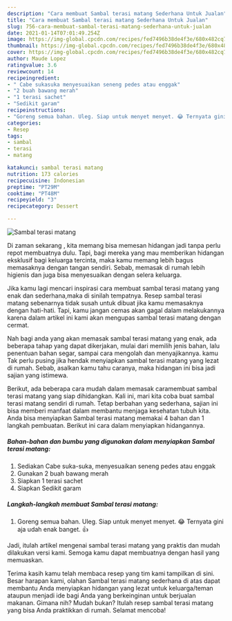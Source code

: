 ```yaml
---
description: "Cara membuat Sambal terasi matang Sederhana Untuk Jualan"
title: "Cara membuat Sambal terasi matang Sederhana Untuk Jualan"
slug: 756-cara-membuat-sambal-terasi-matang-sederhana-untuk-jualan
date: 2021-01-14T07:01:49.254Z
image: https://img-global.cpcdn.com/recipes/fed7496b38de4f3e/680x482cq70/sambal-terasi-matang-foto-resep-utama.jpg
thumbnail: https://img-global.cpcdn.com/recipes/fed7496b38de4f3e/680x482cq70/sambal-terasi-matang-foto-resep-utama.jpg
cover: https://img-global.cpcdn.com/recipes/fed7496b38de4f3e/680x482cq70/sambal-terasi-matang-foto-resep-utama.jpg
author: Maude Lopez
ratingvalue: 3.6
reviewcount: 14
recipeingredient:
- " Cabe sukasuka menyesuaikan seneng pedes atau enggak"
- "2 buah bawang merah"
- "1 terasi sachet"
- "Sedikit garam"
recipeinstructions:
- "Goreng semua bahan. Uleg. Siap untuk menyet menyet. 😂 Ternyata gini aja udah enak banget. 👍"
categories:
- Resep
tags:
- sambal
- terasi
- matang

katakunci: sambal terasi matang 
nutrition: 173 calories
recipecuisine: Indonesian
preptime: "PT29M"
cooktime: "PT48M"
recipeyield: "3"
recipecategory: Dessert

---
```



![Sambal terasi matang](https://img-global.cpcdn.com/recipes/fed7496b38de4f3e/680x482cq70/sambal-terasi-matang-foto-resep-utama.jpg)

Di zaman  sekarang , kita memang bisa memesan hidangan jadi tanpa perlu repot membuatnya dulu. Tapi, bagi mereka yang mau memberikan hidangan eksklusif bagi keluarga tercinta, maka kamu memang lebih bagus memasaknya dengan tangan sendiri. Sebab, memasak di rumah lebih higienis dan juga bisa menyesuaikan dengan selera keluarga.

Jika kamu lagi mencari inspirasi cara membuat sambal terasi matang yang enak dan sederhana,maka di sinilah tempatnya. Resep sambal terasi matang  sebenarnya tidak susah untuk dibuat jika kamu memasaknya dengan hati-hati. Tapi, kamu jangan cemas akan gagal dalam melakukannya 
karena dalam artikel ini kami akan mengupas sambal terasi matang dengan cermat.  



Nah bagi anda yang akan memasak sambal terasi matang yang enak, ada beberapa tahap yang dapat dikerjakan, mulai dari memilih jenis bahan, lalu penentuan bahan segar, sampai cara mengolah dan menyajikannya. kamu Tak perlu pusing jika hendak menyiapkan sambal terasi matang yang lezat di rumah. Sebab, asalkan kamu  tahu caranya, maka hidangan ini bisa jadi sajian yang istimewa.

Berikut, ada beberapa cara mudah dalam memasak caramembuat sambal terasi matang yang siap dihidangkan. Kali ini, mari kita coba buat sambal terasi matang sendiri di rumah. Tetap berbahan yang sederhana, sajian ini bisa memberi manfaat dalam membantu menjaga kesehatan tubuh kita. Anda bisa menyiapkan Sambal terasi matang memakai 4 bahan dan 1 langkah pembuatan. Berikut ini cara dalam menyiapkan hidangannya.

<!--inarticleads1-->

##### Bahan-bahan dan bumbu yang digunakan dalam menyiapkan Sambal terasi matang:

1. Sediakan  Cabe suka-suka, menyesuaikan seneng pedes atau enggak
1. Gunakan 2 buah bawang merah
1. Siapkan 1 terasi sachet
1. Siapkan Sedikit garam




<!--inarticleads2-->

##### Langkah-langkah membuat Sambal terasi matang:

1. Goreng semua bahan. Uleg. Siap untuk menyet menyet. 😂 Ternyata gini aja udah enak banget. 👍




Jadi, itulah artikel mengenai  sambal terasi matang  yang praktis dan mudah dilakukan versi kami. Semoga kamu dapat membuatnya dengan hasil yang memuaskan. 

Terima kasih kamu telah membaca resep yang tim kami tampilkan di sini. Besar harapan kami, olahan  Sambal terasi matang sederhana di atas dapat membantu Anda menyiapkan hidangan yang lezat untuk keluarga/teman ataupun menjadi ide bagi Anda yang berkeinginan untuk berjualan makanan. Gimana nih? Mudah bukan? Itulah resep sambal terasi matang yang bisa Anda praktikkan di rumah. Selamat mencoba!

